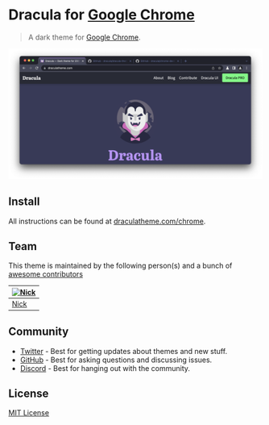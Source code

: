 # Dracula for [Google Chrome](https://chrome.google.com/webstore/detail/dracula-chrome-theme-dark/gfapcejdoghpoidkfodoiiffaaibpaem)

> A dark theme for [Google Chrome](https://chrome.google.com/webstore/detail/dracula-chrome-theme-dark/gfapcejdoghpoidkfodoiiffaaibpaem).

![Screenshot](./screenshot.png)

## Install

All instructions can be found at [draculatheme.com/chrome](https://draculatheme.com/chrome).

## Team

This theme is maintained by the following person(s) and a bunch of [awesome contributors](https://github.com/orgs/dracula/people)

| [![Nick](https://avatars2.githubusercontent.com/u/9289704?v=3&s=70)](https://github.com/ukarim) |
| ----------------------------------------------------------------------------------------------- |
| [Nick](https://github.com/nickimola)                                                            |

## Community

- [Twitter](https://twitter.com/draculatheme) - Best for getting updates about themes and new stuff.
- [GitHub](https://github.com/dracula/dracula-theme/discussions) - Best for asking questions and discussing issues.
- [Discord](https://draculatheme.com/discord-invite) - Best for hanging out with the community.

## License

[MIT License](./LICENSE)
